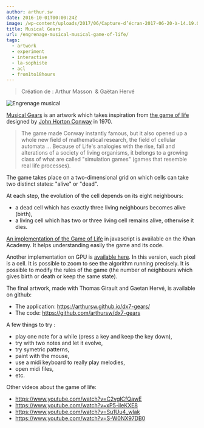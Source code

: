 ```yaml
---
author: arthur.sw
date: 2016-10-01T00:00:24Z
image: /wp-content/uploads/2017/06/Capture-d’écran-2017-06-20-à-14.19.04-thumb.png
title: Musical Gears
url: /engrenage-musical-musical-game-of-life/
tags:
  - artwork
  - experiment
  - interactive
  - la-sophiste
  - acl
  - from1to18hours
---
```


> Création de : Arthur Masson  & Gaëtan Hervé

![Engrenage musical](/wp-content/uploads/2017/06/Capture-d’écran-2017-06-20-à-14.19.04.png)


[Musical Gears](https://arthursw.github.io/dx7-gears/) is an artwork which takes inspiration from [the game of life](https://en.wikipedia.org/wiki/Conway%27s_Game_of_Life) designed by [John Horton Conway](https://en.wikipedia.org/wiki/John_Horton_Conway "John Horton Conway") in 1970.

> The game made Conway instantly famous, but it also opened up a whole new field of mathematical research, the field of cellular automata ... Because of Life's analogies with the rise, fall and alterations of a society of living organisms, it belongs to a growing class of what are called "simulation games" (games that resemble real life processes).

The game takes place on a two-dimensional grid on which cells can take two distinct states: "alive" or "dead".

At each step, the evolution of the cell depends on its eight neighbours:
 - a dead cell which has exactly three living neighbours becomes alive (birth),
 - a living cell which has two or three living cell remains alive, otherwise it dies.

[An implementation of the Game of Life](https://www.khanacademy.org/computer-programming/game-of-life/879123336) in javascript is available on the Khan Academy. It helps understanding easily the game and its code.

Another implementation on GPU is [available here](http://xpl.github.io/expression/). In this version, each pixel is a cell. It is possible to zoom to see the algorithm running precisely. It is possible to modify the rules of the game (the number of neighbours which gives birth or death or keep the same state).

The final artwork, made with Thomas Girault and Gaetan Hervé, is available on github:

  - The application: <https://arthursw.github.io/dx7-gears/>
  - The code: <https://github.com/arthursw/dx7-gears>

A few things to try :
  
  - play one note for a while (press a key and keep the key down),
  - try with two notes and let it evolve,
  - try symetric patterns,
  - paint with the mouse,
  - use a midi keyboard to really play melodies,
  - open midi files,
  - etc.

Other videos about the game of life:
 - https://www.youtube.com/watch?v=C2vgICfQawE
 - https://www.youtube.com/watch?v=xP5-iIeKXE8
 - https://www.youtube.com/watch?v=Su1Uu4_wIak
 - https://www.youtube.com/watch?v=S-W0NX97DB0
